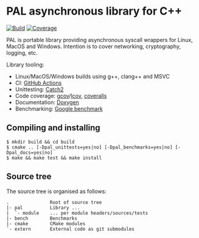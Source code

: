 # PAL asynchronous library for C++

[![Build](https://github.com/svens/pal/workflows/Build/badge.svg)](https://github.com/svens/pal/actions?query=workflow:Build)
[![Coverage](https://coveralls.io/repos/github/svens/pal/badge.svg)](https://coveralls.io/github/svens/pal)

PAL is portable library providing asynchronous syscall wrappers for Linux, MacOS and Windows. Intention is to cover networking, cryptography, logging, etc.

Library tooling:
* Linux/MacOS/Windows builds using g++, clang++ and MSVC
* CI: [GitHub Actions](https://github.com/features/actions)
* Unittesting: [Catch2](https://github.com/catchorg/Catch2)
* Code coverage: [gcov](https://gcc.gnu.org/onlinedocs/gcc/Gcov.html)/[lcov](https://github.com/linux-test-project/lcov), [coveralls](https://docs.coveralls.io)
* Documentation: [Doxygen](http://www.doxygen.nl)
* Benchmarking: [Google benchmark](https://github.com/google/benchmark)


## Compiling and installing

    $ mkdir build && cd build
    $ cmake .. [-Dpal_unittests=yes|no] [-Dpal_benchmarks=yes|no] [-Dpal_docs=yes|no]
    $ make && make test && make install


## Source tree

The source tree is organised as follows:

    .               Root of source tree
    |- pal          Library ...
    |  `- module    ... per module headers/sources/tests
    |- bench        Benchmarks
    |- cmake        CMake modules
    `- extern       External code as git submodules
